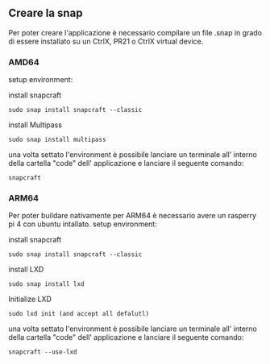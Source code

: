 

## Creare la snap
Per poter creare l'applicazione è necessario compilare un file .snap in grado di essere installato su un CtrlX, PR21 o CtrlX virtual device.

### AMD64
setup environment:

install snapcraft

    sudo snap install snapcraft --classic

install Multipass

    sudo snap install multipass


una volta settato l'environment è possibile lanciare un terminale all' interno della cartella "code" dell' applicazione e lanciare il seguente comando:

    snapcraft 


### ARM64
Per poter buildare nativamente per ARM64 è necessario avere un rasperry pi 4 con ubuntu intallato.
setup environment:


install snapcraft

    sudo snap install snapcraft --classic

install LXD

    sudo snap install lxd

Initialize LXD

    sudo lxd init (and accept all defalutl)


una volta settato l'environment è possibile lanciare un terminale all' interno della cartella "code" dell' applicazione e lanciare il seguente comando:

    snapcraft --use-lxd

